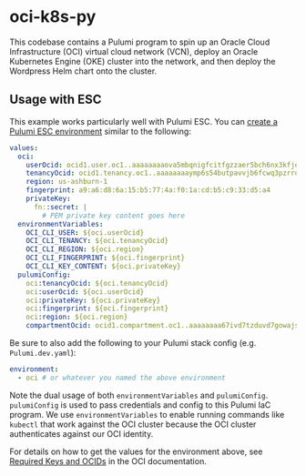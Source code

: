 # oci-k8s-py

This codebase contains a Pulumi program to spin up an Oracle Cloud Infrastructure (OCI) virtual cloud network (VCN), deploy an Oracle Kubernetes Engine (OKE) cluster into the network, and then deploy the Wordpress Helm chart onto the cluster.

## Usage with ESC

This example works particularly well with Pulumi ESC. You can [create a Pulumi ESC environment](https://www.pulumi.com/docs/esc/get-started/create-environment/) similar to the following:

```yaml
values:
  oci:
    userOcid: ocid1.user.oc1..aaaaaaaaova5mbqnigfcitfgzzaer5bch6nx3kfjokzpr7lmlol6aksvwo4q
    tenancyOcid: ocid1.tenancy.oc1..aaaaaaaaymp6s54butpavvjb6fcwq3pzrrqbb33v7sh6qvzdqkimnbuqasla
    region: us-ashburn-1
    fingerprint: a9:a6:d8:6a:15:b5:77:4a:f0:1a:cd:b5:c9:33:d5:a4
    privateKey:
      fn::secret: |
        # PEM private key content goes here
  environmentVariables:
    OCI_CLI_USER: ${oci.userOcid}
    OCI_CLI_TENANCY: ${oci.tenancyOcid}
    OCI_CLI_REGION: ${oci.region}
    OCI_CLI_FINGERPRINT: ${oci.fingerprint}
    OCI_CLI_KEY_CONTENT: ${oci.privateKey}
  pulumiConfig:
    oci:tenancyOcid: ${oci.tenancyOcid}
    oci:userOcid: ${oci.userOcid}
    oci:privateKey: ${oci.privateKey}
    oci:fingerprint: ${oci.fingerprint}
    oci:region: ${oci.region}
    compartmentOcid: ocid1.compartment.oc1..aaaaaaaa67ivd7tzduvd7gowajsrru4kfduaquqqa2f4obs3sc4ex4wf7qza
```

Be sure to also add the following to your Pulumi stack config (e.g. `Pulumi.dev.yaml`):

```yaml
environment:
  - oci # or whatever you named the above environment
```

Note the dual usage of both `environmentVariables` and `pulumiConfig`. `pulumiConfig` is used to pass credentials and config to this Pulumi IaC program. We use `environmentVariables` to enable running commands like `kubectl` that work against the OCI cluster because the OCI cluster authenticates against our OCI identity.

For details on how to get the values for the environment above, see [Required Keys and OCIDs](https://docs.oracle.com/en-us/iaas/Content/API/Concepts/apisigningkey.htm#Required_Keys_and_OCIDs) in the OCI documentation.

